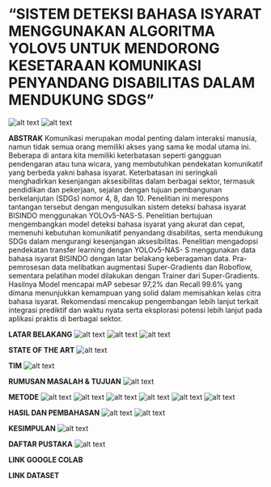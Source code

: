# “SISTEM DETEKSI BAHASA ISYARAT MENGGUNAKAN ALGORITMA YOLOV5 UNTUK MENDORONG KESETARAAN KOMUNIKASI PENYANDANG DISABILITAS DALAM MENDUKUNG SDGS”
![alt text](https://github.com/yopijl/sign-language-detection/blob/main/DIMASTI/1.png?raw=true)
![alt text](https://github.com/yopijl/sign-language-detection/blob/main/DIMASTI/7.png?raw=true)

**ABSTRAK**
Komunikasi merupakan modal penting dalam interaksi manusia, namun tidak semua orang memiliki akses yang sama ke modal utama ini. Beberapa di antara kita memiliki keterbatasan seperti gangguan pendengaran atau tuna wicara, yang membutuhkan pendekatan komunikatif yang berbeda yakni bahasa isyarat. Keterbatasan ini seringkali menghadirkan kesenjangan aksesibilitas dalam berbagai sektor, termasuk pendidikan dan pekerjaan, sejalan dengan tujuan pembangunan berkelanjutan (SDGs) nomor 4, 8, dan 10. Penelitian ini merespons tantangan tersebut dengan mengusulkan sistem deteksi bahasa isyarat BISINDO menggunakan YOLOv5-NAS-S. Penelitian bertujuan mengembangkan model deteksi bahasa isyarat yang akurat dan cepat, memenuhi kebutuhan komunikatif penyandang disabilitas, serta mendukung SDGs dalam mengurangi kesenjangan aksesibilitas. Penelitian mengadopsi pendekatan transfer learning dengan YOLOv5-NAS- S menggunakan data bahasa isyarat BISINDO dengan latar belakang keberagaman data. Pra-pemrosesan data melibatkan augmentasi Super-Gradients dan Roboflow, sementara pelatihan model dilakukan dengan Trainer dari Super-Gradients. Hasilnya Model mencapai mAP sebesar 97,2% dan Recall 99.6% yang dimana menunjukkan kemampuan yang solid dalam memisahkan kelas citra bahasa isyarat. Rekomendasi mencakup pengembangan lebih lanjut terkait integrasi prediktif dan waktu nyata serta eksplorasi potensi lebih lanjut pada aplikasi praktis di berbagai sektor.

**LATAR BELAKANG**
![alt text](https://github.com/yopijl/sign-language-detection/blob/main/DIMASTI/2.png?raw=true)
![alt text](https://github.com/yopijl/sign-language-detection/blob/main/DIMASTI/3.png?raw=true)
![alt text](https://github.com/yopijl/sign-language-detection/blob/main/DIMASTI/4.png?raw=true)

**STATE OF THE ART**
![alt text](https://github.com/yopijl/sign-language-detection/blob/main/DIMASTI/5.png?raw=true)

**TIM**
![alt text](https://github.com/yopijl/sign-language-detection/blob/main/DIMASTI/6.png?raw=true)

**RUMUSAN MASALAH & TUJUAN**
![alt text](https://github.com/yopijl/sign-language-detection/blob/main/DIMASTI/8.png?raw=true)

**METODE**
![alt text](https://github.com/yopijl/sign-language-detection/blob/main/DIMASTI/9.png?raw=true)
![alt text](https://github.com/yopijl/sign-language-detection/blob/main/DIMASTI/10.png?raw=true)
![alt text](https://github.com/yopijl/sign-language-detection/blob/main/DIMASTI/1Q.png?raw=true)
![alt text](https://github.com/yopijl/sign-language-detection/blob/main/DIMASTI/12.png?raw=true)
![alt text](https://github.com/yopijl/sign-language-detection/blob/main/DIMASTI/13.png?raw=true)
![alt text](https://github.com/yopijl/sign-language-detection/blob/main/DIMASTI/14.png?raw=true)

**HASIL DAN PEMBAHASAN**
![alt text](https://github.com/yopijl/sign-language-detection/blob/main/DIMASTI/15.png?raw=true)
![alt text](https://github.com/yopijl/sign-language-detection/blob/main/DIMASTI/16.png?raw=true)

**KESIMPULAN**
![alt text](https://github.com/yopijl/sign-language-detection/blob/main/DIMASTI/17.png?raw=true)

**DAFTAR PUSTAKA**
![alt text](https://github.com/yopijl/sign-language-detection/blob/main/DIMASTI/18.png?raw=true)

**LINK GOOGLE COLAB**

**LINK DATASET**

